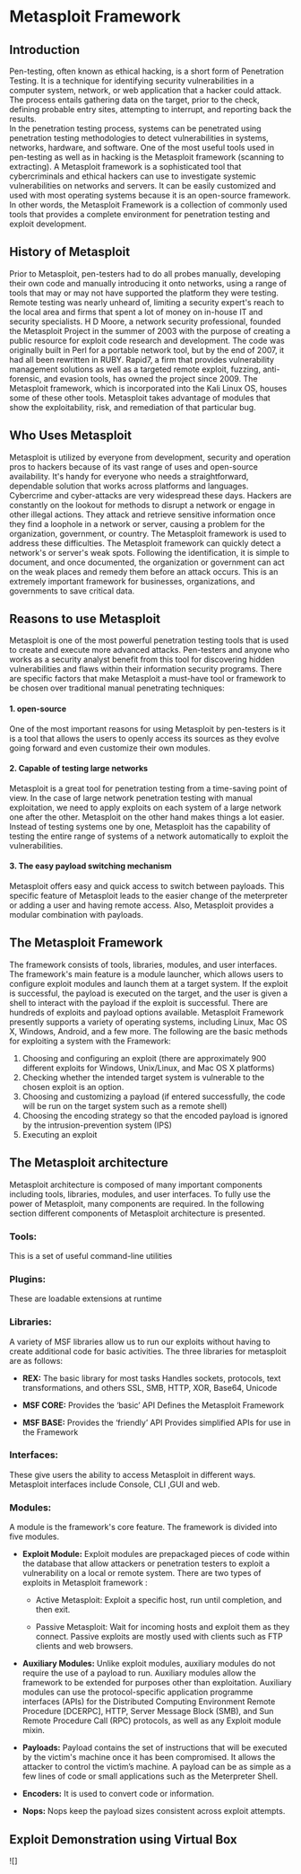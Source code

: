 # Metasploit Framework
## Introduction

Pen-testing, often known as ethical hacking, is a short form of Penetration Testing. It is a technique for identifying security vulnerabilities in a computer system, network, or web application that a hacker could attack. The process entails gathering data on the target, prior to the check, defining probable entry sites, attempting to interrupt, and reporting back the results.                                                                                                   
In the penetration testing process, systems can be penetrated using penetration testing methodologies to detect vulnerabilities in systems, networks, hardware, and software. One of the most useful tools used in pen-testing as well as in hacking is the Metasploit framework (scanning to extracting). 
A Metasploit framework is a sophisticated tool that cybercriminals and ethical hackers can use to investigate systemic vulnerabilities on networks and servers. It can be easily customized and used with most operating systems because it is an open-source framework. In other words, the Metasploit Framework is a collection of commonly used tools that provides a complete environment for penetration testing and exploit development.


## History of Metasploit
 
Prior to Metasploit, pen-testers had to do all probes manually, developing their own code and manually introducing it onto networks, using a range of tools that may or may not have supported the platform they were testing. Remote testing was nearly unheard of, limiting a security expert's reach to the local area and firms that spent a lot of money on in-house IT and security specialists.
H D Moore, a network security professional, founded the Metasploit Project in the summer of 2003 with the purpose of creating a public resource for exploit code research and development. The code was originally built in Perl for a portable network tool, but by the end of 2007, it had all been rewritten in RUBY. Rapid7, a firm that provides vulnerability management solutions as well as a targeted remote exploit, fuzzing, anti-forensic, and evasion tools, has owned the project since 2009. The Metasploit framework, which is incorporated into the Kali Linux OS, houses some of these other tools. Metasploit takes advantage of modules that show the exploitability, risk, and remediation of that particular bug.

## Who Uses Metasploit

Metasploit is utilized by everyone from development, security and operation pros to hackers because of its vast range of uses and open-source availability. It's handy for everyone who needs a straightforward, dependable solution that works across platforms and languages. Cybercrime and cyber-attacks are very widespread these days. Hackers are constantly on the lookout for methods to disrupt a network or engage in other illegal actions. They attack and retrieve sensitive information once they find a loophole in a network or server, causing a problem for the organization, government, or country. The Metasploit framework is used to address these difficulties. The Metasploit framework can quickly detect a network's or server's weak spots. Following the identification, it is simple to document, and once documented, the organization or government can act on the weak places and remedy them before an attack occurs. This is an extremely important framework for businesses, organizations, and governments to save critical data.

## Reasons to use Metasploit

Metasploit is one of the most powerful penetration testing tools that is used to create and execute more advanced attacks. Pen-testers and anyone who works as a security analyst benefit from this tool for discovering hidden vulnerabilities and flaws within their information security programs.
There are specific factors that make Metasploit a must-have tool or framework to be chosen over traditional manual penetrating techniques:

#### 1.  open-source
One of the most important reasons for using Metasploit by pen-testers is it is a tool that allows the users to openly access its sources as they evolve going forward and even customize their own modules. 
#### 2. Capable of testing large networks 
Metasploit is a great tool for penetration testing from a time-saving point of view. In the case of large network penetration testing with manual exploitation, we need to apply exploits on each system of a large network one after the other. Metasploit on the other hand makes things a lot easier. Instead of testing systems one by one, Metasploit has the capability of testing the entire range of systems of a network automatically to exploit the vulnerabilities. 
#### 3. The easy payload switching mechanism
Metasploit offers easy and quick access to switch between payloads. This specific feature of Metasploit leads to the easier change of the meterpreter or adding a user and having remote access. Also,  Metasploit provides a modular combination with payloads.

## The Metasploit Framework
  
The framework consists of tools, libraries, modules, and user interfaces. The framework's main feature is a module launcher, which allows users to configure exploit modules and launch them at a target system. If the exploit is successful, the payload is executed on the target, and the user is given a shell to interact with the payload if the exploit is successful. There are hundreds of exploits and payload options available. Metasploit Framework presently supports a variety of operating systems, including Linux, Mac OS X, Windows, Android, and a few more.
The following are the basic methods for exploiting a system with the Framework:

1. Choosing and configuring an exploit (there are approximately 900 different exploits for Windows, Unix/Linux, and Mac OS X platforms)
2. Checking whether the intended target system is vulnerable to the chosen exploit is an option.
3. Choosing and customizing a payload (if entered successfully, the code will be run on the target system such as a remote shell)
4. Choosing the encoding strategy so that the encoded payload is ignored by the intrusion-prevention system (IPS)
5. Executing an exploit

## The Metasploit architecture
Metasploit architecture is composed of many important components including tools, libraries, modules, and user interfaces. To fully use the power of Metasploit, many components are required. In the following section different components of Metasploit architecture is presented. 

### Tools:
This is a set of useful command-line utilities
### Plugins: 
These are loadable extensions at runtime
### Libraries: 
A variety of MSF libraries allow us to run our exploits without having to create additional code for basic activities. The three libraries for metasploit are as follows:

* **REX:**
The basic library for most tasks
Handles sockets, protocols, text transformations, and others
SSL, SMB, HTTP, XOR, Base64, Unicode

* **MSF CORE:**
Provides the ‘basic’ API
Defines the Metasploit Framework

* **MSF BASE:**
Provides the ‘friendly’ API
Provides simplified APIs for use in the Framework
### Interfaces:   
These give users the ability to access Metasploit in different ways. Metasploit interfaces include Console, CLI ,GUI and web.
### Modules: 
A module is the framework's core feature. The framework is divided into five modules. 

* **Exploit Module:** 
Exploit modules are prepackaged pieces of code within the database that allow attackers or penetration testers to exploit a vulnerability on a local or remote system.  There are two types of exploits in Metasploit framework :
  * Active Metasploit: Exploit a specific host, run until completion, and then exit.

  * Passive Metasploit: Wait for incoming hosts and exploit them as they 
connect. Passive exploits are mostly used with clients such as FTP clients and web browsers.

* **Auxiliary Modules:**
Unlike exploit modules, auxiliary modules do not require the use of a payload to run. Auxiliary modules allow the framework to be extended for purposes other than exploitation. Auxiliary modules can use the protocol-specific application programme interfaces (APIs) for the Distributed Computing Environment Remote Procedure [DCERPC], HTTP, Server Message Block (SMB), and Sun Remote Procedure Call (RPC) protocols, as well as any Exploit module mixin.

* **Payloads:** Payload contains the set of instructions that will be executed by the victim's machine once it has been compromised. It allows the attacker to control the victim’s machine. A payload can be as simple as a few lines of code or small applications such as the Meterpreter Shell. 
* **Encoders:** It is used to convert code or information.
* **Nops:** Nops keep the payload sizes consistent across exploit attempts.
 

## Exploit Demonstration using Virtual Box

![]
















